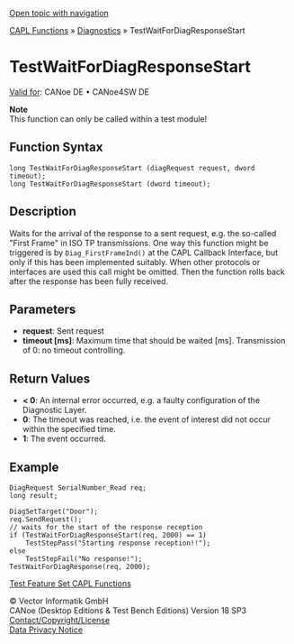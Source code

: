 [Open topic with navigation](../../../../../CANoeDEFamily.htm#Topics/CAPLFunctions/Test/Functions/CAPLfunctionTestWaitForDiagResponseStart.md)

[CAPL Functions](../../CAPLfunctions.md) » [Diagnostics](../../Diagnostics/CAPLfunctionsDiagnosticsOverview.md) » TestWaitForDiagResponseStart

# TestWaitForDiagResponseStart

[Valid for](../../../Shared/FeatureAvailability.md): CANoe DE • CANoe4SW DE

**Note**  
This function can only be called within a test module!

## Function Syntax

```plaintext
long TestWaitForDiagResponseStart (diagRequest request, dword timeout);
long TestWaitForDiagResponseStart (dword timeout);
```

## Description

Waits for the arrival of the response to a sent request, e.g. the so-called "First Frame" in ISO TP transmissions. One way this function might be triggered is by `Diag_FirstFrameInd()` at the CAPL Callback Interface, but only if this has been implemented suitably. When other protocols or interfaces are used this call might be omitted. Then the function rolls back after the response has been fully received.

## Parameters

- **request**: Sent request
- **timeout [ms]**: Maximum time that should be waited [ms]. Transmission of 0: no timeout controlling.

## Return Values

- **< 0**: An internal error occurred, e.g. a faulty configuration of the Diagnostic Layer.
- **0**: The timeout was reached, i.e. the event of interest did not occur within the specified time.
- **1**: The event occurred.

## Example

```plaintext
DiagRequest SerialNumber_Read req;
long result;

DiagSetTarget("Door");
req.SendRequest();
// waits for the start of the response reception
if (TestWaitForDiagResponseStart(req, 2000) == 1)
    TestStepPass("Starting response reception!!");
else
    TestStepFail("No response!");
TestWaitForDiagResponse(req, 2000);
```

[Test Feature Set CAPL Functions](../CAPLfunctionsTFSOverview.md)

© Vector Informatik GmbH  
CANoe (Desktop Editions & Test Bench Editions) Version 18 SP3  
[Contact/Copyright/License](../../../Shared/ContactCopyrightLicense.md)  
[Data Privacy Notice](https://www.vector.com/int/en/company/get-info/privacy-policy/)